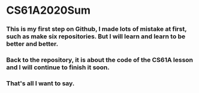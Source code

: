 # CS61A2020Sum
### This is my first step on Github, I made lots of mistake at first, such as make six repositories. But I will learn and learn to be better and better.
### Back to the repository, it is about the code of the CS61A lesson and I will continue to finish it soon.
### That's all I want to say.
